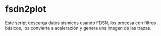# fsdn2plot
Este script descarga datos sísmicos usando FDSN, los procesa con filtros básicos, los convierte a aceleración y genera una imagen de las trazas.
